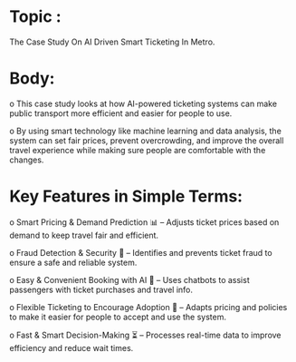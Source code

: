 # Topic :
The Case Study On AI Driven Smart Ticketing In Metro.  

# Body:
o This case study looks at how AI-powered ticketing systems can make public transport more efficient and easier for people to use.   

o By using smart technology like machine learning and data analysis, the system can set fair prices, prevent overcrowding, and improve the overall travel experience while making sure people are comfortable with the changes.  

# Key Features in Simple Terms:  
o Smart Pricing & Demand Prediction 📊 – Adjusts ticket prices based on demand to keep travel fair and efficient.  

o Fraud Detection & Security 🔐 – Identifies and prevents ticket fraud to ensure a safe and reliable system.  

o Easy & Convenient Booking with AI 🤖 – Uses chatbots to assist passengers with ticket purchases and travel info.  

o Flexible Ticketing to Encourage Adoption  🎫 – Adapts pricing and policies to make it easier for people to accept and use the system.  

o Fast & Smart Decision-Making ⏳ – Processes real-time data to improve efficiency and reduce wait times.  
